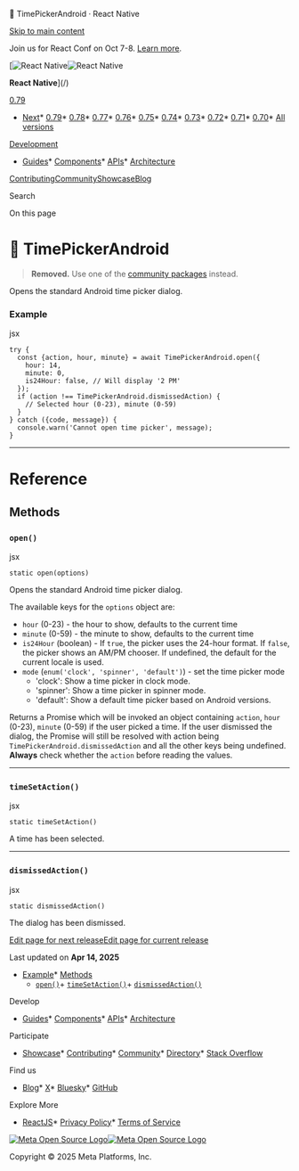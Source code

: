 🚧 TimePickerAndroid · React Native

[Skip to main content](#__docusaurus_skipToContent_fallback)

Join us for React Conf on Oct 7-8. [Learn more](https://conf.react.dev).

[![React Native](/img/header_logo.svg)![React Native](/img/header_logo.svg)

**React Native**](/)

[0.79](/docs/timepickerandroid)

* [Next](/docs/next/timepickerandroid)* [0.79](/docs/timepickerandroid)* [0.78](/docs/0.78/timepickerandroid)* [0.77](/docs/0.77/timepickerandroid)* [0.76](/docs/0.76/timepickerandroid)* [0.75](/docs/0.75/timepickerandroid)* [0.74](/docs/0.74/timepickerandroid)* [0.73](/docs/0.73/timepickerandroid)* [0.72](/docs/0.72/timepickerandroid)* [0.71](/docs/0.71/timepickerandroid)* [0.70](/docs/0.70/timepickerandroid)* [All versions](/versions)

[Development](#)

* [Guides](/docs/getting-started)* [Components](/docs/components-and-apis)* [APIs](/docs/accessibilityinfo)* [Architecture](/architecture/overview)

[Contributing](/contributing/overview)[Community](/community/overview)[Showcase](/showcase)[Blog](/blog)

Search

On this page

🚧 TimePickerAndroid
===================

> **Removed.** Use one of the [community packages](https://reactnative.directory/?search=timepicker) instead.

Opens the standard Android time picker dialog.

### Example[​](#example "Direct link to Example")

jsx

```
try {  
  const {action, hour, minute} = await TimePickerAndroid.open({  
    hour: 14,  
    minute: 0,  
    is24Hour: false, // Will display '2 PM'  
  });  
  if (action !== TimePickerAndroid.dismissedAction) {  
    // Selected hour (0-23), minute (0-59)  
  }  
} catch ({code, message}) {  
  console.warn('Cannot open time picker', message);  
}  

```

---

Reference
=========

Methods[​](#methods "Direct link to Methods")
---------------------------------------------

### `open()`[​](#open "Direct link to open")

jsx

```
static open(options)  

```

Opens the standard Android time picker dialog.

The available keys for the `options` object are:

* `hour` (0-23) - the hour to show, defaults to the current time
* `minute` (0-59) - the minute to show, defaults to the current time
* `is24Hour` (boolean) - If `true`, the picker uses the 24-hour format. If `false`, the picker shows an AM/PM chooser. If undefined, the default for the current locale is used.
* `mode` (`enum('clock', 'spinner', 'default')`) - set the time picker mode
  + 'clock': Show a time picker in clock mode.
  + 'spinner': Show a time picker in spinner mode.
  + 'default': Show a default time picker based on Android versions.

Returns a Promise which will be invoked an object containing `action`, `hour` (0-23), `minute` (0-59) if the user picked a time. If the user dismissed the dialog, the Promise will still be resolved with action being `TimePickerAndroid.dismissedAction` and all the other keys being undefined. **Always** check whether the `action` before reading the values.

---

### `timeSetAction()`[​](#timesetaction "Direct link to timesetaction")

jsx

```
static timeSetAction()  

```

A time has been selected.

---

### `dismissedAction()`[​](#dismissedaction "Direct link to dismissedaction")

jsx

```
static dismissedAction()  

```

The dialog has been dismissed.

[Edit page for next release](https://github.com/facebook/react-native-website/edit/main/docs/timepickerandroid.md)[Edit page for current release](https://github.com/facebook/react-native-website/edit/main/website/versioned_docs/version-0.79/timepickerandroid.md)

Last updated on **Apr 14, 2025**

* [Example](#example)* [Methods](#methods)
    + [`open()`](#open)+ [`timeSetAction()`](#timesetaction)+ [`dismissedAction()`](#dismissedaction)

Develop

* [Guides](/docs/getting-started)* [Components](/docs/components-and-apis)* [APIs](/docs/accessibilityinfo)* [Architecture](/architecture/overview)

Participate

* [Showcase](/showcase)* [Contributing](/contributing/overview)* [Community](/community/overview)* [Directory](https://reactnative.directory/)* [Stack Overflow](https://stackoverflow.com/questions/tagged/react-native)

Find us

* [Blog](/blog)* [X](https://x.com/reactnative)* [Bluesky](https://bsky.app/profile/reactnative.dev)* [GitHub](https://github.com/facebook/react-native)

Explore More

* [ReactJS](https://react.dev/)* [Privacy Policy](https://opensource.fb.com/legal/privacy/)* [Terms of Service](https://opensource.fb.com/legal/terms/)

[![Meta Open Source Logo](/img/oss_logo.svg)![Meta Open Source Logo](/img/oss_logo.svg)](https://opensource.fb.com/)

Copyright © 2025 Meta Platforms, Inc.
